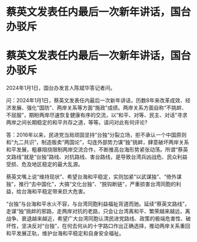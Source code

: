 # 蔡英文发表任内最后一次新年讲话，国台办驳斥

# 蔡英文发表任内最后一次新年讲话，国台办驳斥

2024年1月1日，国台办发言人陈斌华答记者问。

问：2024年1月1日，蔡英文发表任内最后一次新年讲话，历数8年来改革成效、经济发展、强化“国防”、两岸关系等方面“施政”成绩。两岸关系方面自称“不挑衅、不屈服”，期盼两岸尽速恢复健康有序的交流，以“和平、对等、民主、对话”寻求两岸之间长期稳定的和平共存之道，等等。请问对此有何评论?

答：2016年以来，民进党当局顽固坚持“台独”分裂立场，拒不承认一个中国原则和“九二共识”，制造贩卖“两国论”，勾连外部势力谋“独”挑衅，肆意破坏两岸关系和平发展，粗暴阻挠限制两岸交流合作，不断推高台海形势紧张动荡。所谓“蔡英文路线”就是“台独”路线、对抗路线、害台路线，是导致台湾兵凶战危、民众利益受损、危及地区稳定的最大乱源。

蔡英文嘴上说“维持现状”、希望台海和平稳定，实则加紧“以武谋独”、“倚外谋独”，推行“去中国化”，大搞“文化台独”、“脱钩断链”，严重损害台湾同胞的利益，给台海和平稳定带来巨大危害。

“台独”与台海和平水火不容，与台湾同胞利益福祉背道而驰。延续“蔡英文路线”，走谋“独”挑衅的邪路，走两岸对抗的老路，只会让台湾离和平、繁荣越来越远，离战争、衰退越来越近，希望广大台湾同胞认清民进党路线、政策的极端危害性、破坏性，坚决反对“台独”，在何去何从的十字路口作出正确选择，推动两岸关系重回和平发展正轨，维护台海和平稳定和自身安全福祉。

